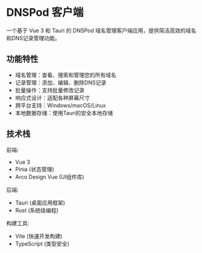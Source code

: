 # DNSPod 客户端

一个基于 Vue 3 和 Tauri 的 DNSPod 域名管理客户端应用，提供简洁高效的域名和DNS记录管理功能。

## 功能特性

- 域名管理：查看、搜索和管理您的所有域名
- 记录管理：添加、编辑、删除DNS记录
- 批量操作：支持批量修改记录
- 响应式设计：适配各种屏幕尺寸
- 跨平台支持：Windows/macOS/Linux
- 本地数据存储：使用Tauri的安全本地存储

## 技术栈

前端:
- Vue 3
- Pinia (状态管理)
- Arco Design Vue (UI组件库)

后端:
- Tauri (桌面应用框架)
- Rust (系统级编程)

构建工具:
- Vite (快速开发构建)
- TypeScript (类型安全)
